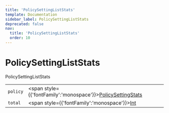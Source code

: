 ```yaml
---
title: 'PolicySettingListStats'
template: Documentation
sidebar_label: PolicySettingListStats
deprecated: false
nav:
  title: 'PolicySettingListStats'
  order: 10
---
```


# PolicySettingListStats

<div style={{'fontFamily':'monospace'}}><span style={{'fontSize':'1.5rem','fontWeight':500}}>PolicySettingListStats</span></div>





| | | |
| -- | -- | -- |
| `policy` | <span style={{'fontFamily':'monospace'}}><a href="/guardrails/docs/reference/graphql/object/PolicySettingStats">PolicySettingStats</a></span> |  |
| `total` | <span style={{'fontFamily':'monospace'}}><a href="/guardrails/docs/reference/graphql/scalar/Int">Int</a></span> |  |
